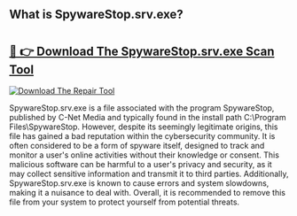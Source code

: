 ## What is SpywareStop.srv.exe? 

# <h2><a href="https://exedetect.com/download.php?SpywareStop.srv.exe">🔗 👉 Download The SpywareStop.srv.exe Scan Tool</a></h2>

[![Download The Repair Tool](https://exedetect.com/download-button.jpg)](https://exedetect.com/download.php?SpywareStop.srv.exe)

SpywareStop.srv.exe is a file associated with the program SpywareStop, published by C-Net Media and typically found in the install path C:\Program Files\SpywareStop\. However, despite its seemingly legitimate origins, this file has gained a bad reputation within the cybersecurity community. It is often considered to be a form of spyware itself, designed to track and monitor a user's online activities without their knowledge or consent. This malicious software can be harmful to a user's privacy and security, as it may collect sensitive information and transmit it to third parties. Additionally, SpywareStop.srv.exe is known to cause errors and system slowdowns, making it a nuisance to deal with. Overall, it is recommended to remove this file from your system to protect yourself from potential threats.